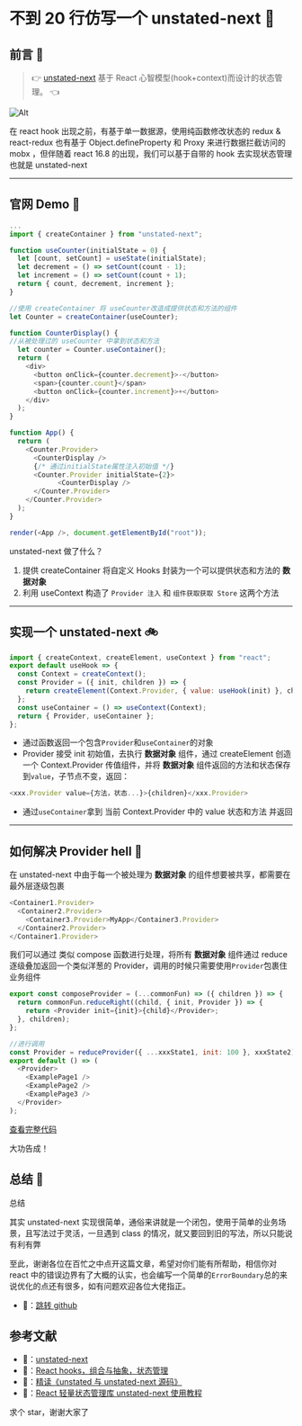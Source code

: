 # 不到 20 行仿写一个 unstated-next 🎅

## 前言 📝

> 👉 [unstated-next](https://github.com/jamiebuilds/unstated-next) 基于 React 心智模型(hook+context)而设计的状态管理。 👈

![Alt](https://p3-juejin.byteimg.com/tos-cn-i-k3u1fbpfcp/914cba218a7e415eafc5feddcf9454dc~tplv-k3u1fbpfcp-zoom-1.image)

在 react hook 出现之前，有基于单一数据源，使用纯函数修改状态的 redux & react-redux 也有基于 Object.defineProperty 和 Proxy 来进行数据拦截访问的 mobx ，但伴随着 react 16.8 的出现，我们可以基于自带的 hook 去实现状态管理也就是 unstated-next

---

## 官网 Demo 🥔

```javascript
...
import { createContainer } from "unstated-next";

function useCounter(initialState = 0) {
  let [count, setCount] = useState(initialState);
  let decrement = () => setCount(count - 1);
  let increment = () => setCount(count + 1);
  return { count, decrement, increment };
}

//使用 createContainer 将 useCounter改造成提供状态和方法的组件
let Counter = createContainer(useCounter);

function CounterDisplay() {
//从被处理过的 useCounter 中拿到状态和方法
  let counter = Counter.useContainer();
  return (
    <div>
      <button onClick={counter.decrement}>-</button>
      <span>{counter.count}</span>
      <button onClick={counter.increment}>+</button>
    </div>
  );
}

function App() {
  return (
    <Counter.Provider>
      <CounterDisplay />
      {/* 通过initialState属性注入初始值 */}
      <Counter.Provider initialState={2}>
            <CounterDisplay />
      </Counter.Provider>
    </Counter.Provider>
  );
}

render(<App />, document.getElementById("root"));
```

unstated-next 做了什么？

1. 提供 createContainer 将自定义 Hooks 封装为一个可以提供状态和方法的 **数据对象**
2. 利用 useContext 构造了 `Provider 注入` 和 `组件获取获取 Store` 这两个方法

---

## 实现一个 unstated-next 🚲

```javascript
import { createContext, createElement, useContext } from "react";
export default useHook => {
  const Context = createContext();
  const Provider = ({ init, children }) => {
    return createElement(Context.Provider, { value: useHook(init) }, children);
  };
  const useContainer = () => useContext(Context);
  return { Provider, useContainer };
};
```

- 通过函数返回一个包含`Provider`和`useContainer`的对象
- Provider 接受 init 初始值，去执行 **数据对象** 组件，通过 createElement 创造一个 Context.Provider 传值组件，并将 **数据对象** 组件返回的方法和状态保存到`value`，子节点不变，返回：

```javascript
<xxx.Provider value={方法，状态...}>{children}</xxx.Provider>
```

- 通过`useContainer`拿到 当前 Context.Provider 中的 value 状态和方法 并返回

---

## 如何解决 Provider hell 🏁

在 unstated-next 中由于每一个被处理为 **数据对象** 的组件想要被共享，都需要在最外层逐级包裹

```javascript
<Container1.Provider>
  <Container2.Provider>
    <Container3.Provider>MyApp</Container3.Provider>
  </Container2.Provider>
</Container1.Provider>
```

我们可以通过 类似 compose 函数进行处理，将所有 **数据对象** 组件通过 reduce 逐级叠加返回一个类似洋葱的 Provider，调用的时候只需要使用`Provider`包裹住业务组件

```javascript
export const composeProvider = (...commonFun) => ({ children }) => {
  return commonFun.reduceRight((child, { init, Provider }) => {
    return <Provider init={init}>{child}</Provider>;
  }, children);
};

//进行调用
const Provider = reduceProvider({ ...xxxState1, init: 100 }, xxxState2);
export default () => (
  <Provider>
    <ExamplePage1 />
    <ExamplePage2 />
    <ExamplePage3 />
  </Provider>
);
```

[查看完整代码](https://github.com/blazer233/unstated-next)

大功告成！

## 总结 💢

总结

其实 unstated-next 实现很简单，通俗来讲就是一个闭包，使用于简单的业务场景，且写法过于灵活，一旦遇到 class 的情况，就又要回到旧的写法，所以只能说有利有弊

至此，谢谢各位在百忙之中点开这篇文章，希望对你们能有所帮助，相信你对 react 中的错误边界有了大概的认实，也会编写一个简单的`ErrorBoundary`总的来说优化的点还有很多，如有问题欢迎各位大佬指正。

- 👋：[跳转 github](https://github.com/blazer233/unstated-next)

## 参考文献

- 🍑：[unstated-next](https://github.com/jamiebuilds/unstated-next)
- 🍑：[React hooks，组合与抽象，状态管理](https://zhuanlan.zhihu.com/p/114034495)
- 🍑：[精读《unstated 与 unstated-next 源码》](https://zhuanlan.zhihu.com/p/93500556)
- 🍑：[React 轻量状态管理库 unstated-next 使用教程](https://www.jianshu.com/p/f5d0d777b523)

求个 star，谢谢大家了
